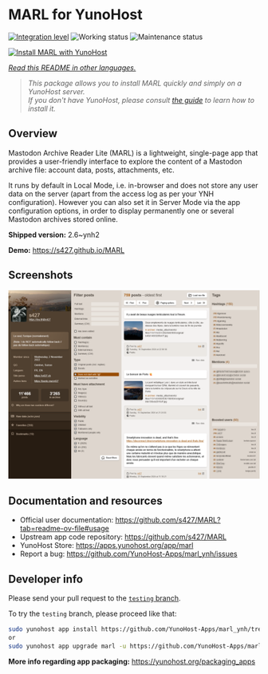 <!--
N.B.: This README was automatically generated by <https://github.com/YunoHost/apps/tree/master/tools/readme_generator>
It shall NOT be edited by hand.
-->

# MARL for YunoHost

[![Integration level](https://apps.yunohost.org/badge/integration/marl)](https://ci-apps.yunohost.org/ci/apps/marl/)
![Working status](https://apps.yunohost.org/badge/state/marl)
![Maintenance status](https://apps.yunohost.org/badge/maintained/marl)

[![Install MARL with YunoHost](https://install-app.yunohost.org/install-with-yunohost.svg)](https://install-app.yunohost.org/?app=marl)

*[Read this README in other languages.](./ALL_README.md)*

> *This package allows you to install MARL quickly and simply on a YunoHost server.*  
> *If you don't have YunoHost, please consult [the guide](https://yunohost.org/install) to learn how to install it.*

## Overview

Mastodon Archive Reader Lite (MARL) is a lightweight, single-page app that provides a user-friendly interface to explore the content of a Mastodon archive file: account data, posts, attachments, etc.

It runs by default in Local Mode, i.e. in-browser and does not store any user data on the server (apart from the access log as per your YNH configuration).
However you can also set it in Server Mode via the app configuration options, in order to display permanently one or several Mastodon archives stored online.


**Shipped version:** 2.6~ynh2

**Demo:** <https://s427.github.io/MARL>

## Screenshots

![Screenshot of MARL](./doc/screenshots/marl_ynh.png)

## Documentation and resources

- Official user documentation: <https://github.com/s427/MARL?tab=readme-ov-file#usage>
- Upstream app code repository: <https://github.com/s427/MARL>
- YunoHost Store: <https://apps.yunohost.org/app/marl>
- Report a bug: <https://github.com/YunoHost-Apps/marl_ynh/issues>

## Developer info

Please send your pull request to the [`testing` branch](https://github.com/YunoHost-Apps/marl_ynh/tree/testing).

To try the `testing` branch, please proceed like that:

```bash
sudo yunohost app install https://github.com/YunoHost-Apps/marl_ynh/tree/testing --debug
or
sudo yunohost app upgrade marl -u https://github.com/YunoHost-Apps/marl_ynh/tree/testing --debug
```

**More info regarding app packaging:** <https://yunohost.org/packaging_apps>
